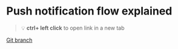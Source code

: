 # Push notification flow explained 


> :bulb: **ctrl+ left click** to open link in a new tab 

[Git branch](https://github.com/codiku/node-expo-notifications/tree/EN-master)